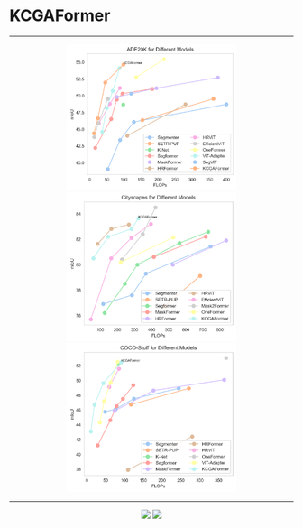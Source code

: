 # KCGAFormer
***
<div align = "center">    
  <img  src="./Visualization/Ade20k_curve.png" width="300" />
  <img  src="./Visualization/Cityscapes_curve.png" width="300" />
  <img  src="./Visualization/COCO-Stuff_curve.png" width="300" />
</div>

***

<div align = "center">    
  <img  src="./Visualization/CAM1.png" width="500" />
  <img  src="./Visualization/CAM2.png" width="500" />
</div>
